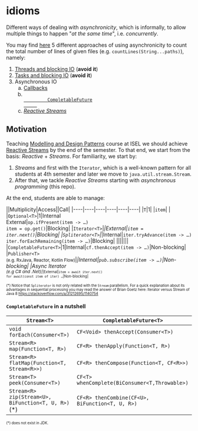 # idioms

Different ways of dealing with _asynchronicity_, which is informally,
to allow multiple things to happen "_at the same time_", i.e. _concurrently_.

You may find
<a href="https://github.com/javasync/idioms/tree/master/src/main/java/org/javasync/idioms" target="_blank">here</a>
5 different approaches of using asynchronicity to count the total number
of lines of given files (e.g. `countLines(String...paths)`), namely:
1. [Threads and blocking IO](https://github.com/javasync/idioms/blob/master/src/main/java/org/javasync/idioms/files/Threads2.java) (**avoid it**)
2. [Tasks and blocking IO](https://github.com/javasync/idioms/blob/master/src/main/java/org/javasync/idioms/files/Tasks2.java) (**avoid it**)
3. Asynchronous IO
    <ol type="a">
        <li><a href="https://github.com/javasync/idioms/blob/master/src/main/java/org/javasync/idioms/files/AsyncIoCallbacks3.java">
            Callbacks
        </a></li>
        <li><code><a href="https://github.com/javasync/idioms/blob/master/src/main/java/org/javasync/idioms/files/AsyncIoCf3.java">
            CompletableFuture
        </a></code></li>
        <li><em><a href="https://github.com/javasync/idioms/blob/master/src/main/java/org/javasync/idioms/files/AsyncIoRx.java">
            Reactive Streams
        </a></em></li>
    </ol>

## Motivation

Teaching
<a href="https://www.isel.pt/en/subjects/modeling-and-design-patterns-leic" target="_blank">
Modelling and Design Patterns</a> course at ISEL we should achieve
<a href="_black" target="_blank">Reactive Streams</a> by the end of the semester.
To that end, we start from the basis: _Reactive_ + _Streams_.
For familiarity, we start by:
1. _Streams_ and first with the `Iterator`, which is a well-known pattern for all 
students at 4th semester and later we move to `java.util.stream.Stream`.
2. After that, we tackle _Reactive Streams_ starting with _asynchronous programming_ (this repo).

<a name="streams-cat">At the end, students are able to manage</a>:

||Multiplicity|Access||Call|
|----|----|----|----|----|----|
|`T`|1| |`item`| |
|`Optional<T>`|1|Internal <br> External|`op.ifPresent(item -> …)` <br> `item = op.get()`|Blocking|
|`Iterator<T>`|*|External|`item = iter.next()`|Blocking|
|`Spliterator<T>`|*|Internal|`iter.tryAdvance(item -> …)` <br> `iter.forEachRemaining(item -> …)`|Blocking|
|||||||
|`CompletableFuture<T>`|1|Internal|`cf.thenAccept(item -> …)`|Non-blocking|
|`Publisher<T>` <br><small>(e.g. RxJava, Reactor, Kotlin Flow)</small>|*|Internal|`pub.subscribe(item -> …)`|Non-blocking|
|Async Iterator <br><small>(e.g C# and .Net)<small>|*|External|`item = await iter.next()` <br> `for await(const item of iter) …`|Non-blocking|

(*) Notice that `Spliterator` is not only related with the `Stream` parallelism. For a quick explanation about its advantages in sequential processing you may read the answer of Brian Goetz here: Iterator versus Stream of Java 8
https://stackoverflow.com/a/31212695/1140754

<!--
Regarding the 2nd point, we need a simple context to exercise asynchronous IO in 
different idioms.
Also, it should be quite simple to use.
For instance, I would not consider  `AsynchronousFileChannel` a valid option.
Our students are used to Kotlin and Javascript where 
-->

## `CompletableFuture` in a nutshell 

|`Stream<T>`|`CompletableFuture<T>`|
|----|----|
| `void forEach(Consumer<T>)` | `CF<Void> thenAccept(Consumer<T>)`|
| `Stream<R> map(Function<T, R>)` | `CF<R> thenApply(Function<T, R>)`|
| `Stream<R> flatMap(Function<T, Stream<R>>)`   | `CF<R> thenCompose(Function<T, CF<R>>)`|
| `Stream<T> peek(Consumer<T>)` | `CF<T>	whenComplete(BiConsumer<T,Throwable>)`|
| `Stream<R> zip(Stream<U>, BiFunction<T, U, R>)` (*) | `CF<R> thenCombine(CF<U>, BiFunction<T, U, R>)`|

(*) does not exist in JDK.

